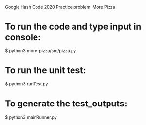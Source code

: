 Google Hash Code 2020
Practice problem: More Pizza

# To run the code and type input in console:
$ python3 more-pizza/src/pizza.py

# To run the unit test:
$ python3 runTest.py

# To generate the test_outputs:
$ python3 mainRunner.py